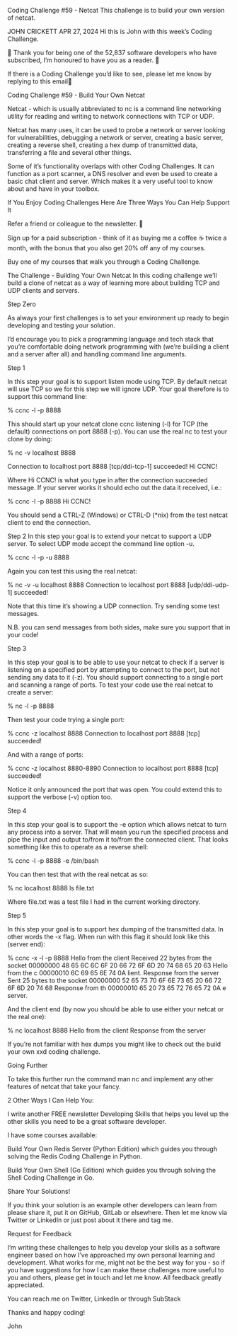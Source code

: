 Coding Challenge #59 - Netcat
This challenge is to build your own version of netcat.

JOHN CRICKETT
APR 27, 2024
Hi this is John with this week’s Coding Challenge.

🙏 Thank you for being one of the 52,837 software developers who have subscribed, I’m honoured to have you as a reader. 🎉

If there is a Coding Challenge you’d like to see, please let me know by replying to this email📧

Coding Challenge #59 - Build Your Own Netcat

Netcat - which is usually abbreviated to nc is a command line networking utility for reading and writing to network connections with TCP or UDP.

Netcat has many uses, it can be used to probe a network or server looking for vulnerabilities, debugging a network or server, creating a basic server, creating a reverse shell, creating a hex dump of transmitted data, transferring a file and several other things.

Some of it’s functionality overlaps with other Coding Challenges. It can function as a port scanner, a DNS resolver and even be used to create a basic chat client and server. Which makes it a very useful tool to know about and have in your toolbox.

If You Enjoy Coding Challenges Here Are Three Ways You Can Help Support It

Refer a friend or colleague to the newsletter. 🙏

Sign up for a paid subscription - think of it as buying me a coffee ☕️ twice a month, with the bonus that you also get 20% off any of my courses.

Buy one of my courses that walk you through a Coding Challenge.

The Challenge - Building Your Own Netcat
In this coding challenge we’ll build a clone of netcat as a way of learning more about building TCP and UDP clients and servers.

Step Zero

As always your first challenges is to set your environment up ready to begin developing and testing your solution.

I’d encourage you to pick a programming language and tech stack that you’re comfortable doing network programming with (we’re building a client and a server after all) and handling command line arguments.

Step 1

In this step your goal is to support listen mode using TCP. By default netcat will use TCP so we for this step we will ignore UDP. Your goal therefore is to support this command line:

% ccnc -l -p 8888

This should start up your netcat clone ccnc listening (-l) for TCP (the default) connections on port 8888 (-p). You can use the real nc to test your clone by doing:

% nc -v localhost 8888

Connection to localhost port 8888 [tcp/ddi-tcp-1] succeeded!
Hi CCNC!

Where Hi CCNC! is what you type in after the connection succeeded message. If your server works it should echo out the data it received, i.e.:

% ccnc -l -p 8888
Hi CCNC!

You should send a CTRL-Z (Windows) or CTRL-D (*nix) from the test netcat client to end the connection.

Step 2
In this step your goal is to extend your netcat to support a UDP server. To select UDP mode accept the command line option -u.

% ccnc -l -p -u 8888

Again you can test this using the real netcat:

% nc -v -u localhost 8888
Connection to localhost port 8888 [udp/ddi-udp-1] succeeded!

Note that this time it’s showing a UDP connection. Try sending some test messages.

N.B. you can send messages from both sides, make sure you support that in your code!

Step 3

In this step your goal is to be able to use your netcat to check if a server is listening on a specified port by attempting to connect to the port, but not sending any data to it (-z). You should support connecting to a single port and scanning a range of ports. To test your code use the real netcat to create a server:

% nc -l -p 8888

Then test your code trying a single port:

% ccnc -z localhost 8888
Connection to localhost port 8888 [tcp] succeeded!

And with a range of ports:

% ccnc -z localhost 8880-8890
Connection to localhost port 8888 [tcp] succeeded!

Notice it only announced the port that was open. You could extend this to support the verbose (-v) option too.

Step 4

In this step your goal is to support the -e option which allows netcat to turn any process into a server. That will mean you run the specified process and pipe the input and output to/from it to/from the connected client. That looks something like this to operate as a reverse shell:

% ccnc -l -p 8888 -e /bin/bash

You can then test that with the real netcat as so:

% nc localhost 8888
ls
file.txt

Where file.txt was a test file I had in the current working directory.

Step 5

In this step your goal is to support hex dumping of the transmitted data. In other words the -x flag. When run with this flag it should look like this (server end):

% ccnc -x -l -p 8888
Hello from the client
Received 22 bytes from the socket
00000000  48 65 6C 6C  6F 20 66 72  6F 6D 20 74  68 65 20 63  Hello from the c
00000010  6C 69 65 6E  74 0A                                  lient.
Response from the server
Sent 25 bytes to the socket
00000000  52 65 73 70  6F 6E 73 65  20 66 72 6F  6D 20 74 68  Response from th
00000010  65 20 73 65  72 76 65 72  0A                        e server.

And the client end (by now you should be able to use either your netcat or the real one):

% nc localhost 8888
Hello from the client
Response from the server

If you’re not familiar with hex dumps you might like to check out the build your own xxd coding challenge.

Going Further

To take this further run the command man nc and implement any other features of netcat that take your fancy.

2 Other Ways I Can Help You:

I write another FREE newsletter Developing Skills that helps you level up the other skills you need to be a great software developer.

I have some courses available:

Build Your Own Redis Server (Python Edition) which guides you through solving the Redis Coding Challenge in Python.

Build Your Own Shell (Go Edition) which guides you through solving the Shell Coding Challenge in Go.

Share Your Solutions!

If you think your solution is an example other developers can learn from please share it, put it on GitHub, GitLab or elsewhere. Then let me know via Twitter or LinkedIn or just post about it there and tag me.

Request for Feedback

I’m writing these challenges to help you develop your skills as a software engineer based on how I’ve approached my own personal learning and development. What works for me, might not be the best way for you - so if you have suggestions for how I can make these challenges more useful to you and others, please get in touch and let me know. All feedback greatly appreciated.

You can reach me on Twitter, LinkedIn or through SubStack

Thanks and happy coding!

John